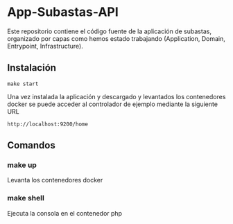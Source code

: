 # App-Subastas-API

Este repositorio contiene el código fuente de la aplicación de subastas, organizado por capas como hemos estado trabajando (Application, Domain, Entrypoint, Infrastructure).

## Instalación


```shell
make start
```

Una vez instalada la aplicación y descargado y levantados los contenedores docker se puede acceder al controlador de ejemplo mediante la siguiente URL
```
http://localhost:9200/home
```

## Comandos

### make up
Levanta los contenedores docker

### make shell
Ejecuta la consola en el contenedor php

